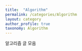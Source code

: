 ```yaml
---
title:  "Algorithm"
permalink: /categories/Algorithm
layout: category
author_profile: true
taxonomy: Algorithm
---
```


알고리즘 글 모음